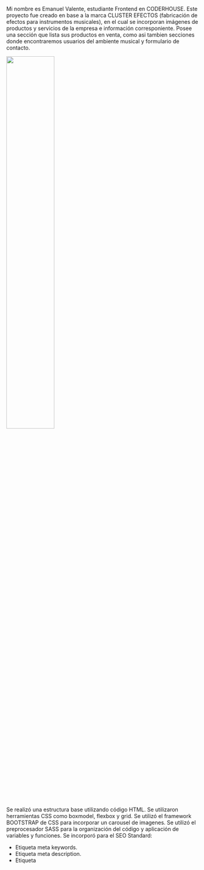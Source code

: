 Mi nombre es Emanuel Valente, estudiante Frontend en CODERHOUSE. 
Este proyecto fue creado en base a la marca CLUSTER EFECTOS (fabricación de efectos para instrumentos musicales), en el cual se incorporan imágenes de productos y servicios de la empresa e información corresponiente. Posee una sección que lista sus productos en venta, como asi tambien secciones donde encontraremos usuarios del ambiente musical y formulario de contacto.

<img width='50%' src='https://i.postimg.cc/fT5wQjky/ema-web.png' >

Se realizó una estructura base utilizando código HTML.
Se utilizaron herramientas CSS como boxmodel, flexbox y grid.
Se utilizó el framework BOOTSTRAP de CSS para incorporar un carousel de imagenes.
Se utilizó el preprocesador SASS para la organización del código y aplicación de variables y funciones.
Se incorporó para el SEO Standard:

- Etiqueta meta keywords.
- Etiqueta meta description.
- Etiqueta <title> con título descriptivo en cada página.
- Gerarquía de encabezados.
- Etiquetas <img> con textos alternativos.
- Gerarquía de archivos.

Dentro de los archivos se adjunta WIREFRAME del diseño de sitio original que obviamente se prediseñó sin tener en conocimiento todo lo aprendido
en el curso, por lo cual se produjeron algunos cambios en el proceso.

También se adjunta el presupuesto "conceptual".
  

